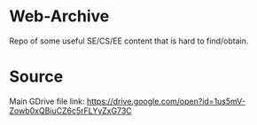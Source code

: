 # Web-Archive
Repo of some useful SE/CS/EE content that is hard to find/obtain.

# Source
Main GDrive file link:
https://drive.google.com/open?id=1us5mV-Zowb0xQBiuCZ6c5rFLYyZxG73C
